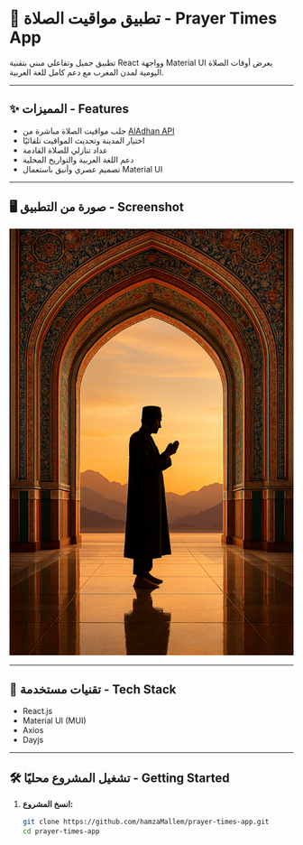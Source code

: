 # 🕌 تطبيق مواقيت الصلاة - Prayer Times App

تطبيق جميل وتفاعلي مبني بتقنية React وواجهة Material UI يعرض أوقات الصلاة اليومية لمدن المغرب مع دعم كامل للغة العربية.

---

## ✨ المميزات - Features

- جلب مواقيت الصلاة مباشرة من [AlAdhan API](https://aladhan.com/prayer-times-api)
- اختيار المدينة وتحديث المواقيت تلقائيًا
- عداد تنازلي للصلاة القادمة
- دعم اللغة العربية والتواريخ المحلية
- تصميم عصري وأنيق باستعمال Material UI

---

## 🖥️ صورة من التطبيق - Screenshot

![App Screenshot](./src/assets/images/img1.png)

---

## 🚀 تقنيات مستخدمة - Tech Stack

- React.js
- Material UI (MUI)
- Axios
- Dayjs

---

## 🛠️ تشغيل المشروع محليًا - Getting Started

1. **انسخ المشروع:**
   ```bash
   git clone https://github.com/hamzaMallem/prayer-times-app.git
   cd prayer-times-app
   ```
